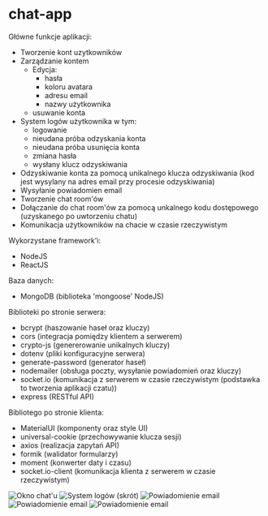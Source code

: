 # chat-app

Główne funkcje aplikacji:
- Tworzenie kont uzytkowników 
- Zarządzanie kontem 
  - Edycja:
    - hasła
    - koloru avatara
    - adresu email
    - nazwy użytkownika
  - usuwanie konta
- System logów użytkownika w tym:
  - logowanie
  - nieudana próba odzyskania konta
  - nieudana próba usunięcia konta
  - zmiana hasła
  - wysłany klucz odzyskiwania 
- Odzyskiwanie konta za pomocą unikalnego klucza odzyskiwania (kod jest wysylany na adres email przy procesie odzyskiwania)
- Wysyłanie powiadomien email
- Tworzenie chat room'ów 
- Dołączanie do chat room'ów za pomocą unkalnego kodu dostępowego (uzyskanego po uwtorzeniu chatu)
- Komunikacja użytkowników na chacie w czasie rzeczywistym

Wykorzystane framework'i:
- NodeJS
- ReactJS

Baza danych:
- MongoDB (biblioteka 'mongoose' NodeJS)

Biblioteki po stronie serwera:
- bcrypt (haszowanie haseł oraz kluczy)
- cors (integracja pomiędzy klientem a serwerem)
- crypto-js (genererowanie unikalnych kluczy)
- dotenv (pliki konfiguracyjne serwera)
- generate-password (generator haseł)
- nodemailer (obsługa poczty, wysyłanie powiadomień oraz kluczy)
- socket.io (komunikacja z serwerem w czasie rzeczywistym (podstawka to tworzenia aplikacji czatu))
- express (RESTful API)

Bibliotego po stronie klienta:
- MaterialUI (komponenty oraz style UI)
- universal-cookie (przechowywanie klucza sesji)
- axios (realizacja zapytań API)
- formik (walidator formularzy)
- moment (konwerter daty i czasu)
- socket.io-client (komunikacja klienta z serwerem w czasie rzeczywistym)


![Okno chat'u](https://i.imgur.com/UfdpOlZ.png)
![System logów (skrót)](https://i.imgur.com/P8wCHRr.png)
![Powiadomienie email](https://i.imgur.com/DfDhAOr.png)
![Powiadomienie email](https://i.imgur.com/0JGXOuw.png)
![Powiadomienie email](https://i.imgur.com/EPHp4SQ.png)
